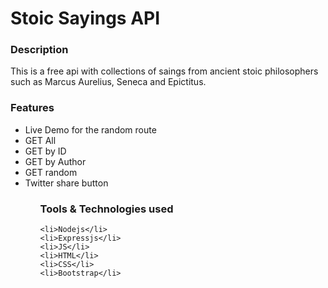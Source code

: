 <h1> Stoic Sayings API</h1>

<h3>Description</h3>

<p>This is a free api with collections of saings from ancient stoic philosophers such as Marcus Aurelius, Seneca and Epictitus.<p>

<h3>Features</h3>
  <ul>
    <li>Live Demo for the random route</li>
    <li>GET All</li>
    <li>GET by ID</li>
    <li>GET by Author</li>
    <li>GET random</li>
    <li>Twitter share button</li>
  <ul>

<h3>Tools & Technologies used</h3>

    <li>Nodejs</li>
    <li>Expressjs</li>
    <li>JS</li>
    <li>HTML</li>
    <li>CSS</li>
    <li>Bootstrap</li>
